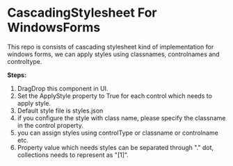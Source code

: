 # CascadingStylesheet For WindowsForms
This repo is consists of cascading stylesheet kind of implementation for windows forms, we can apply styles using classnames, controlnames and controltype.

**Steps:**
1. DragDrop this component in UI.
2. Set the ApplyStyle property to True for each control which needs to apply style.
3. Default style file is styles.json
4. if you configure the style with class name, please specify the classname in the control property.
5. you can assign styles using controlType or classname or controlname etc.
6. Property value which needs styles can be separated through "." dot, collections needs to represent as "[1]".


